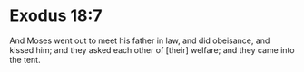 # Exodus 18:7

And Moses went out to meet his father in law, and did obeisance, and kissed him; and they asked each other of [their] welfare; and they came into the tent.